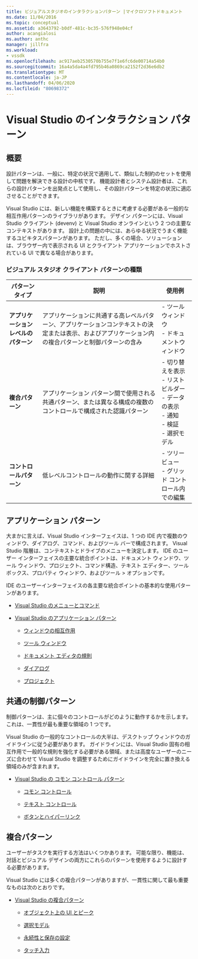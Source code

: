 ```yaml
---
title: ビジュアルスタジオのインタラクションパターン |マイクロソフトドキュメント
ms.date: 11/04/2016
ms.topic: conceptual
ms.assetid: a3643792-b0df-481c-bc35-576f948e04cf
author: acangialosi
ms.author: anthc
manager: jillfra
ms.workload:
- vssdk
ms.openlocfilehash: ac917aeb2530570b755e7f1e6fc6de00714a54b0
ms.sourcegitcommit: 16a4a5da4a4fd795b46a0869ca2152f2d36e6db2
ms.translationtype: MT
ms.contentlocale: ja-JP
ms.lasthandoff: 04/06/2020
ms.locfileid: "80698372"
---
```

# <a name="interaction-patterns-for-visual-studio"></a>Visual Studio のインタラクション パターン
## <a name="overview"></a>概要
 設計パターンは、一般に、特定の状況で適用して、類似した制約のセットを使用して問題を解決できる設計の中核です。 機能設計者とシステム設計者は、これらの設計パターンを出発点として使用し、その設計パターンを特定の状況に適応させることができます。

 Visual Studio には、新しい機能を構築するときに考慮する必要がある一般的な相互作用パターンのライブラリがあります。 デザイン パターンには、Visual Studio クライアント (devenv) と Visual Studio オンラインという 2 つの主要なコンテキストがあります。 設計上の問題の中には、あらゆる状況でうまく機能するユビキタスパターンがあります。 ただし、多くの場合、ソリューションは、ブラウザー内で表示される UI とクライアント アプリケーションでホストされている UI で異なる場合があります。

### <a name="visual-studio-client-pattern-types"></a>ビジュアル スタジオ クライアント パターンの種類

|パターンタイプ|説明|使用例|
|------------------|-----------------|--------------|
|**アプリケーション レベルのパターン**|アプリケーションに共通する高レベルパターン、アプリケーションコンテキストの決定または表示、およびアプリケーション内の複合パターンと制御パターンの含み|- ツールウィンドウ<br />- ドキュメントウィンドウ|
|**複合パターン**|アプリケーション パターン間で使用される共通パターン、または異なる構成の複数のコントロールで構成された認識パターン|- 切り替えを表示<br />- リストビルダー<br />- データの表示<br />- 通知<br />- 検証<br />- 選択モデル|
|**コントロールパターン**|低レベルコントロールの動作に関する詳細|- ツリービュー<br />- グリッド コントロール内での編集|

## <a name="application-patterns"></a>アプリケーション パターン
 大まかに言えば、Visual Studio インターフェイスは、1 つの IDE 内で複数のウィンドウ、ダイアログ、コマンド、およびツール バーで構成されます。 Visual Studio 階層は、コンテキストとドライブのメニューを決定します。 IDE のユーザー インターフェイスの主要な統合ポイントは、ドキュメント ウィンドウ、ツール ウィンドウ、プロジェクト、コマンド構造、テキスト エディター、ツールボックス、プロパティ ウィンドウ、およびツール > オプションです。

 IDE のユーザーインターフェイスの各主要な統合ポイントの基本的な使用パターンがあります。

- [Visual Studio のメニューとコマンド](../../extensibility/ux-guidelines/menus-and-commands-for-visual-studio.md)

- [Visual Studio のアプリケーション パターン](../../extensibility/ux-guidelines/application-patterns-for-visual-studio.md)

  - [ウィンドウの相互作用](../../extensibility/ux-guidelines/application-patterns-for-visual-studio.md#BKMK_WindowInteractions)

  - [ツール ウィンドウ](../../extensibility/ux-guidelines/application-patterns-for-visual-studio.md#BKMK_ToolWindows)

  - [ドキュメント エディタの規則](../../extensibility/ux-guidelines/application-patterns-for-visual-studio.md#BKMK_DocumentEditorConventions)

  - [ダイアログ](../../extensibility/ux-guidelines/application-patterns-for-visual-studio.md#BKMK_Dialogs)

  - [プロジェクト](../../extensibility/ux-guidelines/application-patterns-for-visual-studio.md#BKMK_Projects)

## <a name="common-control-patterns"></a>共通の制御パターン
 制御パターンは、主に個々のコントロールがどのように動作するかを示します。 これは、一貫性が最も重要な領域の 1 つです。

 Visual Studio の一般的なコントロールの大半は、デスクトップ ウィンドウのガイドラインに従う必要があります。 ガイドラインには、Visual Studio 固有の相互作用で一般的な規則を強化する必要がある領域、または高度なユーザーのニーズに合わせて Visual Studio を調整するためにガイドラインを完全に置き換える領域のみが含まれます。

- [Visual Studio の コモン コントロール パターン](../../extensibility/ux-guidelines/common-control-patterns-for-visual-studio.md)

  - [コモン コントロール](../../extensibility/ux-guidelines/common-control-patterns-for-visual-studio.md#BKMK_CommonControls)

  - [テキスト コントロール](../../extensibility/ux-guidelines/common-control-patterns-for-visual-studio.md#BKMK_TextControls)

  - [ボタンとハイパーリンク](../../extensibility/ux-guidelines/common-control-patterns-for-visual-studio.md#BKMK_ButtonsAndHyperlinks)

## <a name="composite-patterns"></a>複合パターン
 ユーザーがタスクを実行する方法はいくつかあります。 可能な限り、機能は、対話とビジュアル デザインの両方にこれらのパターンを使用するように設計する必要があります。

 Visual Studio には多くの複合パターンがありますが、一貫性に関して最も重要なものは次のとおりです。

- [Visual Studio の複合パターン](../../extensibility/ux-guidelines/composite-patterns-for-visual-studio.md)

  - [オブジェクト上の UI とピーク](../../extensibility/ux-guidelines/composite-patterns-for-visual-studio.md#BKMK_OnObjectUI)

  - [選択モデル](../../extensibility/ux-guidelines/composite-patterns-for-visual-studio.md#BKMK_SelectionModels)

  - [永続性と保存の設定](../../extensibility/ux-guidelines/composite-patterns-for-visual-studio.md#BKMK_PersistenceAndSavingSettings)

  - [タッチ入力](../../extensibility/ux-guidelines/composite-patterns-for-visual-studio.md#BKMK_TouchInput)
